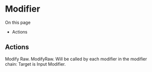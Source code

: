 # Modifier

On this page 

  * Actions





## Actions

Modify Raw. ModifyRaw. Will be called by each modifier in the modifier chain: Target is Input Modifier.

